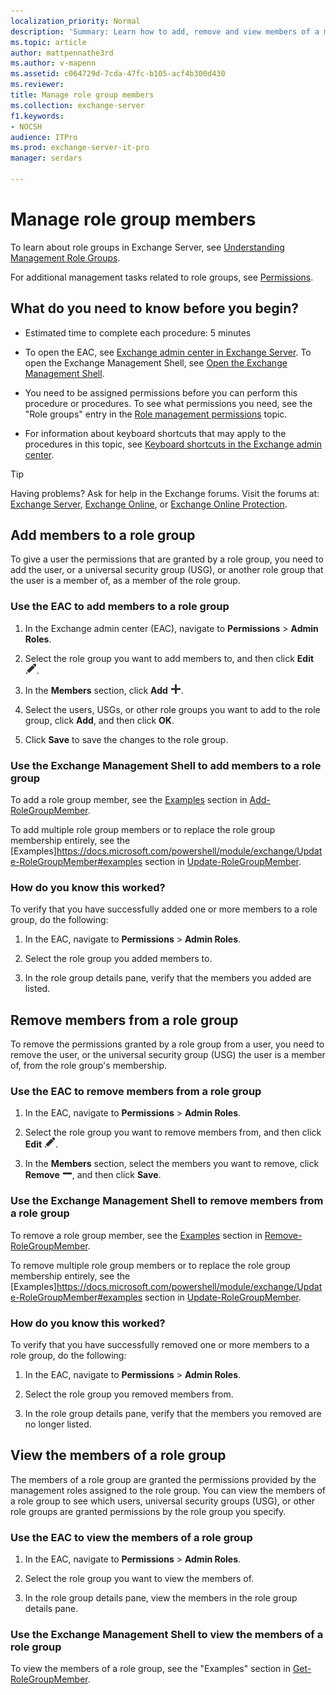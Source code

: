 ```yaml
---
localization_priority: Normal
description: 'Summary: Learn how to add, remove and view members of a management role group in Exchange Server 2016 and Exchange Server 2019.'
ms.topic: article
author: mattpennathe3rd
ms.author: v-mapenn
ms.assetid: c064729d-7cda-47fc-b105-acf4b300d430
ms.reviewer:
title: Manage role group members
ms.collection: exchange-server
f1.keywords:
- NOCSH
audience: ITPro
ms.prod: exchange-server-it-pro
manager: serdars

---
```


# Manage role group members

 To learn about role groups in Exchange Server, see [Understanding Management Role Groups](https://technet.microsoft.com/library/2a92e06c-523e-4fd4-a937-152562b7741d.aspx).

For additional management tasks related to role groups, see [Permissions](permissions.md).

## What do you need to know before you begin?

- Estimated time to complete each procedure: 5 minutes

- To open the EAC, see [Exchange admin center in Exchange Server](../architecture/client-access/exchange-admin-center.md). To open the Exchange Management Shell, see [Open the Exchange Management Shell](https://docs.microsoft.com/powershell/exchange/exchange-server/open-the-exchange-management-shell).

- You need to be assigned permissions before you can perform this procedure or procedures. To see what permissions you need, see the "Role groups" entry in the [Role management permissions](feature-permissions/rbac-permissions.md) topic.

- For information about keyboard shortcuts that may apply to the procedures in this topic, see [Keyboard shortcuts in the Exchange admin center](../about-documentation/exchange-admin-center-keyboard-shortcuts.md).

> [!TIP]
> Having problems? Ask for help in the Exchange forums. Visit the forums at: [Exchange Server](https://go.microsoft.com/fwlink/p/?linkId=60612), [Exchange Online](https://go.microsoft.com/fwlink/p/?linkId=267542), or [Exchange Online Protection](https://go.microsoft.com/fwlink/p/?linkId=285351).

## Add members to a role group
<a name="add"> </a>

To give a user the permissions that are granted by a role group, you need to add the user, or a universal security group (USG), or another role group that the user is a member of, as a member of the role group.

### Use the EAC to add members to a role group

1. In the Exchange admin center (EAC), navigate to **Permissions** \> **Admin Roles**.

2. Select the role group you want to add members to, and then click **Edit** ![Edit icon](../media/ITPro_EAC_EditIcon.png).

3. In the **Members** section, click **Add** ![Add icon](../media/ITPro_EAC_AddIcon.png).

4. Select the users, USGs, or other role groups you want to add to the role group, click **Add**, and then click **OK**.

5. Click **Save** to save the changes to the role group.

### Use the Exchange Management Shell to add members to a role group

To add a role group member, see the [Examples](https://docs.microsoft.com/powershell/module/exchange/Add-RoleGroupMember#examples) section in [Add-RoleGroupMember](https://docs.microsoft.com/powershell/module/exchange/Add-RoleGroupMember).

To add multiple role group members or to replace the role group membership entirely, see the [Examples]https://docs.microsoft.com/powershell/module/exchange/Update-RoleGroupMember#examples section in [Update-RoleGroupMember](https://docs.microsoft.com/powershell/module/exchange/Update-RoleGroupMember).

### How do you know this worked?

To verify that you have successfully added one or more members to a role group, do the following:

1. In the EAC, navigate to **Permissions** \> **Admin Roles**.

2. Select the role group you added members to.

3. In the role group details pane, verify that the members you added are listed.

## Remove members from a role group
<a name="remove"> </a>

To remove the permissions granted by a role group from a user, you need to remove the user, or the universal security group (USG) the user is a member of, from the role group's membership.

### Use the EAC to remove members from a role group

1. In the EAC, navigate to **Permissions** \> **Admin Roles**.

2. Select the role group you want to remove members from, and then click **Edit** ![Edit icon](../media/ITPro_EAC_EditIcon.png).

3. In the **Members** section, select the members you want to remove, click **Remove** ![Remove icon](../media/ITPro_EAC_RemoveIcon.png), and then click **Save**.

### Use the Exchange Management Shell to remove members from a role group

To remove a role group member, see the [Examples](https://docs.microsoft.com/powershell/module/exchange/Remove-RoleGroupMember#Examples) section in [Remove-RoleGroupMember](https://docs.microsoft.com/powershell/module/exchange/Remove-RoleGroupMember).

To remove multiple role group members or to replace the role group membership entirely, see the [Examples]https://docs.microsoft.com/powershell/module/exchange/Update-RoleGroupMember#examples section in [Update-RoleGroupMember](https://docs.microsoft.com/powershell/module/exchange/Update-RoleGroupMember).

### How do you know this worked?

To verify that you have successfully removed one or more members to a role group, do the following:

1. In the EAC, navigate to **Permissions** \> **Admin Roles**.

2. Select the role group you removed members from.

3. In the role group details pane, verify that the members you removed are no longer listed.

## View the members of a role group
<a name="view"> </a>

The members of a role group are granted the permissions provided by the management roles assigned to the role group. You can view the members of a role group to see which users, universal security groups (USG), or other role groups are granted permissions by the role group you specify.

### Use the EAC to view the members of a role group

1. In the EAC, navigate to **Permissions** \> **Admin Roles**.

2. Select the role group you want to view the members of.

3. In the role group details pane, view the members in the role group details pane.

### Use the Exchange Management Shell to view the members of a role group

To view the members of a role group, see the "Examples" section in [Get-RoleGroupMember](https://docs.microsoft.com/powershell/module/exchange/get-rolegroupmember).
